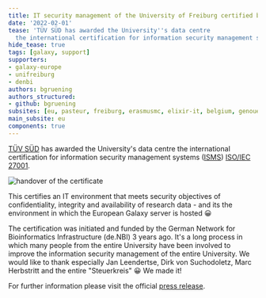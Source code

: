 ```yaml
---
title: IT security management of the University of Freiburg certified by TÜV SÜD
date: '2022-02-01'
tease: 'TÜV SÜD has awarded the University''s data centre
  the international certification for information security management systems ISO/IEC 27001.'
hide_tease: true
tags: [galaxy, support]
supporters:
- galaxy-europe
- unifreiburg
- denbi
authors: bgruening
authors_structured:
- github: bgruening
subsites: [eu, pasteur, freiburg, erasmusmc, elixir-it, belgium, genouest]
main_subsite: eu
components: true
---
```


[TÜV SÜD](https://www.tuvsud.com) has awarded the University's data centre the international certification for information security management systems ([ISMS](https://en.wikipedia.org/wiki/Information_security_management)) [ISO/IEC 27001](https://en.wikipedia.org/wiki/ISO/IEC_27001).

![handover of the certificate](/assets/media/certification_group.jpg)

This certifies an IT environment that meets security objectives of confidentiality, integrity and availability of research data - and its the environment in which
the European Galaxy server is hosted 😀

The certification was initiated and funded by the German Network for Bioinformatics Infrastructure (de.NBI) 3 years ago. It's a long process in which many
people from the entire University have been involved to improve the information security management of the entire University. We would like to thank
especially Jan Leendertse, Dirk von Suchodoletz, Marc Herbstritt and the entire "Steuerkreis" 😀 We made it!

For further information please visit the official [press release](https://www.pr.uni-freiburg.de/pm/2022/it-sicherheitsmanagement-der-universitaet-freiburg-durch-tuev-sued-zertifiziert).

<twitter tweet="1488482463248797701"></twitter>


